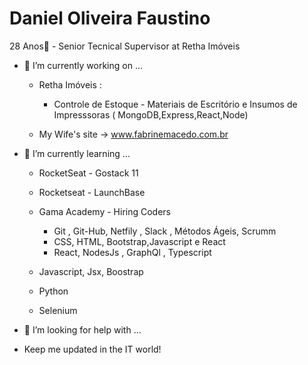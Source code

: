   # Daniel Oliveira Faustino
  
  28 Anos👋 - Senior Tecnical Supervisor at Retha Imóveis

- 🔭 I’m currently working on ...

   - Retha Imóveis :
   
        - Controle de Estoque - Materiais de Escritório e Insumos de Impresssoras ( MongoDB,Express,React,Node)
  
   - My Wife's site -> www.fabrinemacedo.com.br
   
- 🌱 I’m currently learning ...

  -  RocketSeat - Gostack 11
      
  -  Rocketseat - LaunchBase
  
  -  Gama Academy - Hiring Coders
       - Git , Git-Hub, Netfily , Slack , Métodos Ágeis, Scrumm
       - CSS, HTML, Bootstrap,Javascript e React
       - React, NodesJs , GraphQl , Typescript
  
  -  Javascript, Jsx, Boostrap 

  -  Python
    - Selenium
    
- 🤔 I’m looking for help with ...

- Keep me updated in the IT world!


